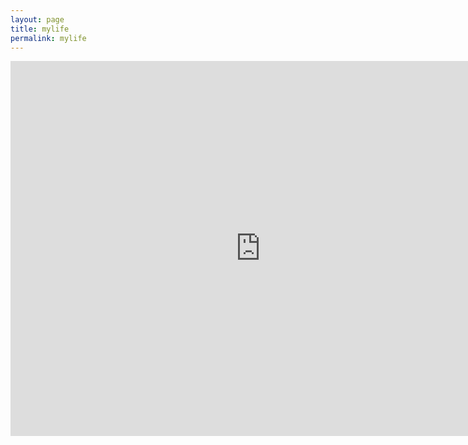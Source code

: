 ```yaml
---
layout: page
title: mylife
permalink: mylife
---
```




<iframe src="https://calendar.google.com/calendar/embed?src=ilya.j.h.d%40gmail.com&ctz=Asia%2FTehran" style="border: 0" width="800" height="600" frameborder="0" scrolling="no"></iframe>